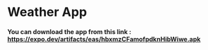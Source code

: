 # Weather App

#### You can download the app from this link : https://expo.dev/artifacts/eas/hbxmzCFamofpdknHibWiwe.apk

